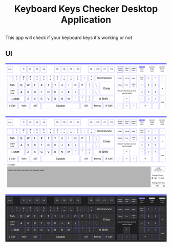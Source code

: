 <h1 align="center">Keyboard Keys Checker Desktop Application</h1>

## 
This app will check if your keyboard keys it's working or not

## UI
<p align="center">
  <img src="Snippet/Light-Theme.PNG" title="COVID-19 Desktop App" alt="Keyboard">
</p>
<p align="center">
  <img src="Snippet/Expand.PNG" title="COVID-19 Desktop App" alt="Keyboard">
</p>
<p align="center">
  <img src="Snippet/Dark-Theme.PNG" title="COVID-19 Desktop App" alt="Keyboard">
</p>
